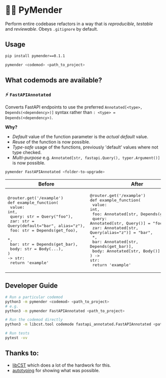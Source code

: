 # 👷‍♀️ PyMender

Perform entire codebase refactors in a way that is _reproducible_, _testable_ and _reviewable_. Obeys `.gitignore` by default.

## Usage

```bash
pip install pymender==0.1.1

pymender <codemod> <path_to_project>
```

## What codemods are available?

### ⚡ `FastAPIAnnotated`

Converts FastAPI endpoints to use the preferred `Annotated[<type>, Depends(<dependency>)]` syntax rather than `: <type> = Depends(<dependency>)`.

**Why?**

- *Default* value of the function parameter is the *actual default* value.
- *Reuse* of the function is now possible.
- *Type-safe* usage of the functions, previously 'default' values where not type checked.
- *Multi-purpose* e.g. `Annotated[str, fastapi.Query(), typer.Argument()]` is now possible.

```bash
pymender FastAPIAnnotated <folder-to-upgrade>
```

| Before | After |
| --- | --- |
| <pre>@router.get('/example')<br/>def example_function(<br/>    value: int,<br/>    query: str = Query("foo"),<br/>    zar: str = Query(default="bar", alias="z"),<br/>    foo: str = Depends(get_foo),<br/>    *,<br/>    bar: str = Depends(get_bar),<br/>    body: str = Body(...),<br/>) -> str:<br/>    return 'example'</pre> | <pre>@router.get('/example')<br/>def example_function(<br/>    value: int,<br/>    foo: Annotated[str, Depends(get_foo)],<br/>    query: Annotated[str, Query()] = "foo",<br/>    zar: Annotated[str, Query(alias="z")] = "bar",<br/>    *,<br/>    bar: Annotated[str, Depends(get_bar)],<br/>    body: Annotated[str, Body()],<br/>) -> str:<br/>    return 'example'</pre> |

## Developer Guide

```bash
# Run a particular codemod
python3 -m pymender <codemod> <path_to_project>
# e.g.
python3 -m pymender FastAPIAnnotated <path_to_project>

# Run the codemod directly
python3 -m libcst.tool codemode fastapi_annotated.FastAPIAnnotated <path_to_project>

# Run tests
pytest -vv

```

## Thanks to:

- [libCST](https://github.com/Instagram/LibCST) which does a lot of the hardwork for this.
- [autotyping](https://github.com/JelleZijlstra/autotyping) for showing what was possible.
